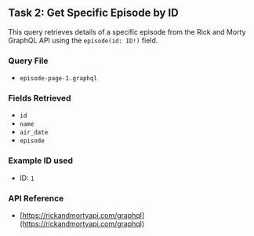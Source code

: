 ## Task 2: Get Specific Episode by ID

This query retrieves details of a specific episode from the Rick and Morty GraphQL API using the `episode(id: ID!)` field.

### Query File
- `episode-page-1.graphql`

### Fields Retrieved
- `id`
- `name`
- `air_date`
- `episode`

### Example ID used
- ID: `1`

### API Reference
- [https://rickandmortyapi.com/graphql](https://rickandmortyapi.com/graphql)
